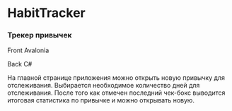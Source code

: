 # HabitTracker

### Трекер привычек
 Front Avalonia 
 
 Back C#

На главной странице приложения можно открыть новую привычку для отслеживания. Выбирается необходимое количество дней для отслеживания. После того как отмечен последний чек-бокс выводится итоговая статистика по привычке и можно открывать новую.
